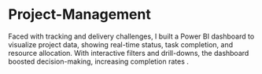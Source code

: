 # Project-Management
Faced with tracking and delivery challenges, I built a Power BI dashboard to visualize project data, showing real-time status, task completion, and resource allocation. With interactive filters and drill-downs, the dashboard boosted decision-making, increasing completion rates .
